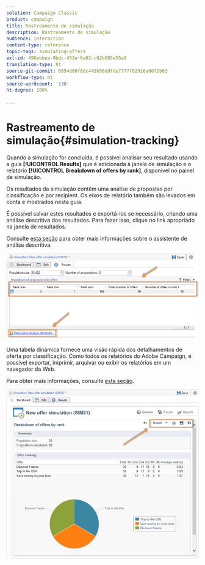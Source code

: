 ```yaml
---
solution: Campaign Classic
product: campaign
title: Rastreamento de simulação
description: Rastreamento de simulação
audience: interaction
content-type: reference
topic-tags: simulating-offers
exl-id: 490ebbea-9bdc-453e-8a02-c02b095e55e9
translation-type: ht
source-git-commit: 6854d06f8dc445b56ddfde7777f02916a60f2b63
workflow-type: ht
source-wordcount: '138'
ht-degree: 100%

---
```


# Rastreamento de simulação{#simulation-tracking}

Quando a simulação for concluída, é possível analisar seu resultado usando a guia **[!UICONTROL Results]** que é adicionada à janela de simulação e o relatório **[!UICONTROL Breakdown of offers by rank]**, disponível no painel de simulação.

Os resultados da simulação contêm uma análise de propostas por classificação e por recipient. Os eixos de relatório também são levados em conta e mostrados nesta guia.

É possível salvar estes resultados e exportá-los se necessário, criando uma análise descritiva dos resultados. Para fazer isso, clique no link apropriado na janela de resultados.

Consulte [esta seção](../../reporting/using/about-descriptive-analysis.md) para obter mais informações sobre o assistente de análise descritiva.

![](assets/offer_simulation_012.png)

Uma tabela dinâmica fornece uma visão rápida dos detalhamentos de oferta por classificação. Como todos os relatórios do Adobe Campaign, é possível exportar, imprimir, arquivar ou exibir os relatórios em um navegador da Web.

Para obter mais informações, consulte [esta seção](../../reporting/using/actions-on-reports.md).

![](assets/offer_simulation_013.png)

